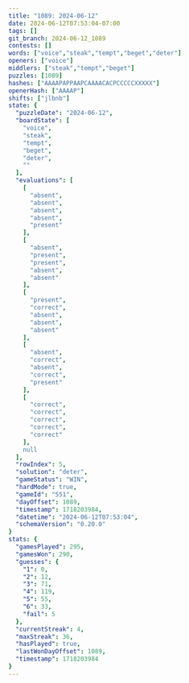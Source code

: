 ```yaml
---
title: "1089: 2024-06-12"
date: 2024-06-12T07:53:04-07:00
tags: []
git_branch: 2024-06-12_1089
contests: []
words: ["voice","steak","tempt","beget","deter"]
openers: ["voice"]
middlers: ["steak","tempt","beget"]
puzzles: [1089]
hashes: ["AAAAPAPPAAPCAAAACACPCCCCCXXXXX"]
openerHash: ["AAAAP"]
shifts: ["jlbnb"]
state: {
  "puzzleDate": "2024-06-12",
  "boardState": [
    "voice",
    "steak",
    "tempt",
    "beget",
    "deter",
    ""
  ],
  "evaluations": [
    [
      "absent",
      "absent",
      "absent",
      "absent",
      "present"
    ],
    [
      "absent",
      "present",
      "present",
      "absent",
      "absent"
    ],
    [
      "present",
      "correct",
      "absent",
      "absent",
      "absent"
    ],
    [
      "absent",
      "correct",
      "absent",
      "correct",
      "present"
    ],
    [
      "correct",
      "correct",
      "correct",
      "correct",
      "correct"
    ],
    null
  ],
  "rowIndex": 5,
  "solution": "deter",
  "gameStatus": "WIN",
  "hardMode": true,
  "gameId": "551",
  "dayOffset": 1089,
  "timestamp": 1718203984,
  "datetime": "2024-06-12T07:53:04",
  "schemaVersion": "0.20.0"
}
stats: {
  "gamesPlayed": 295,
  "gamesWon": 290,
  "guesses": {
    "1": 0,
    "2": 12,
    "3": 71,
    "4": 119,
    "5": 55,
    "6": 33,
    "fail": 5
  },
  "currentStreak": 4,
  "maxStreak": 36,
  "hasPlayed": true,
  "lastWonDayOffset": 1089,
  "timestamp": 1718203984
}
---
```

<!-- more -->
